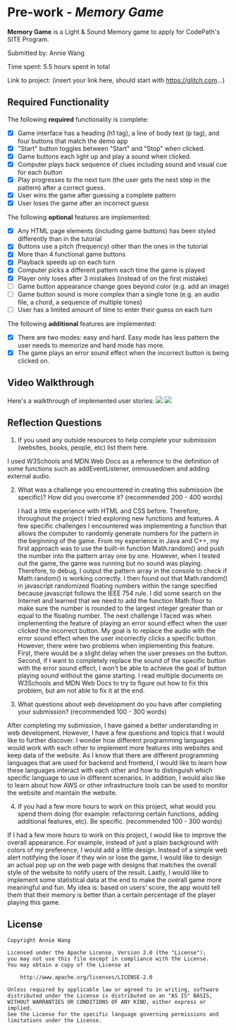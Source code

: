 # Pre-work - _Memory Game_

**Memory Game** is a Light & Sound Memory game to apply for CodePath's SITE Program.

Submitted by: Annie Wang

Time spent: 5.5 hours spent in total

Link to project: (insert your link here, should start with https://glitch.com...)

## Required Functionality

The following **required** functionality is complete:

- [x] Game interface has a heading (h1 tag), a line of body text (p tag), and four buttons that match the demo app
- [x] "Start" button toggles between "Start" and "Stop" when clicked.
- [x] Game buttons each light up and play a sound when clicked.
- [x] Computer plays back sequence of clues including sound and visual cue for each button
- [x] Play progresses to the next turn (the user gets the next step in the pattern) after a correct guess.
- [x] User wins the game after guessing a complete pattern
- [x] User loses the game after an incorrect guess

The following **optional** features are implemented:

- [x] Any HTML page elements (including game buttons) has been styled differently than in the tutorial
- [x] Buttons use a pitch (frequency) other than the ones in the tutorial
- [x] More than 4 functional game buttons
- [x] Playback speeds up on each turn
- [x] Computer picks a different pattern each time the game is played
- [x] Player only loses after 3 mistakes (instead of on the first mistake)
- [ ] Game button appearance change goes beyond color (e.g. add an image)
- [ ] Game button sound is more complex than a single tone (e.g. an audio file, a chord, a sequence of multiple tones)
- [ ] User has a limited amount of time to enter their guess on each turn

The following **additional** features are implemented:

- [x] There are two modes: easy and hard. Easy mode has less pattern the user needs to memorize and hard mode has more.
- [x] The game plays an error sound effect when the incorrect button is being clicked on. 

## Video Walkthrough

Here's a walkthrough of implemented user stories:
![](https://i.imgur.com/96Mq4L5.gif)
![](https://i.imgur.com/384xM0k.gif)



## Reflection Questions

1. If you used any outside resources to help complete your submission (websites, books, people, etc) list them here.
  
  I used W3Schools and MDN Web Docs as a reference to the definition of some functions such as addEventListener, onmousedown and adding external audio. 

2. What was a challenge you encountered in creating this submission (be specific)? How did you overcome it? (recommended 200 - 400 words)
   
   I had a little experience with HTML and CSS before. Therefore, throughout the project I tried exploring new functions and features. A few specific challenges I encountered was implementing a function that allows the computer to randomly generate numbers for the pattern in the beginning of the game. From my experience in Java and C++, my first approach was to use the built-in function Math.random() and push the number into the pattern array one by one. However, when I tested out the game, the game was running but no sound was playing. Therefore, to debug, I output the pattern array in the console to check if Math.random() is working correctly. I then found out that Math.random() in javascript randomized floating numbers within the range specified because javascript follows the IEEE 754 rule. I did some search on the Internet and learned that we need to add the function Math.floor to make sure the number is rounded to the largest integer greater than or equal to the floating number. The next challenge I faced was when implementing the feature of playing an error sound effect when the user clicked the incorrect button. My goal is to replace the audio with the error sound effect when the user incorrectly clicks a specific button. However, there were two problems when implementing this feature. First, there would be a slight delay when the user presses on the button. Second, if I want to completely replace the sound of the specific button with the error sound effect, I won’t be able to achieve the goal of button playing sound without the game starting. I read multiple documents on W3Schools and MDN Web Docs to try to figure out how to fix this problem, but am not able to fix it at the end. 


3. What questions about web development do you have after completing your submission? (recommended 100 - 300 words)
  
  After completing my submission, I have gained a better understanding in web development. However, I have a few questions and topics that I would like to further discover. I wonder how different programming languages would work with each other to implement more features into websites and keep data of the website. As I know that there are different programming languages that are used for backend and frontend, I would like to learn how these languages interact with each other and how to distinguish which specific language to use in different scenarios. In addition, I would also like to learn about how AWS or other infrastructure tools can be used to monitor the website and maintain the website.  

4. If you had a few more hours to work on this project, what would you spend them doing (for example: refactoring certain functions, adding additional features, etc). Be specific. (recommended 100 - 300 words)
  
  If I had a few more hours to work on this project, I would like to improve the overall appearance. For example, instead of just a plain background with colors of my preference, I would add a little design. Instead of a simple web alert notifying the loser if they win or lose the game, I would like to design an actual pop up on the web page with designs that matches the overall style of the website to notify users of the result. Lastly, I would like to implement some statistical data at the end to make the overall game more meaningful and fun. My idea is: based on users’ score, the app would tell them that their memory is better than a certain percentage of the player playing this game. 

## License

    Copyright Annie Wang

    Licensed under the Apache License, Version 2.0 (the "License");
    you may not use this file except in compliance with the License.
    You may obtain a copy of the License at

        http://www.apache.org/licenses/LICENSE-2.0

    Unless required by applicable law or agreed to in writing, software
    distributed under the License is distributed on an "AS IS" BASIS,
    WITHOUT WARRANTIES OR CONDITIONS OF ANY KIND, either express or implied.
    See the License for the specific language governing permissions and
    limitations under the License.
